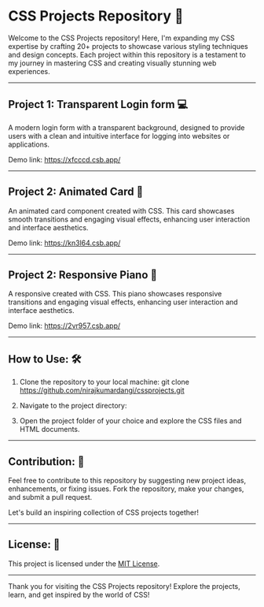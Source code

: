 # CSS Projects Repository 🎨

Welcome to the CSS Projects repository! Here, I'm expanding my CSS expertise by crafting 20+ projects to showcase various styling techniques and design concepts. Each project within this repository is a testament to my journey in mastering CSS and creating visually stunning web experiences.

---

## Project 1: Transparent Login form 💻

A modern login form with a transparent background, designed to provide users with a clean and intuitive interface for logging into websites or applications.

Demo link: https://xfcccd.csb.app/

---

## Project 2: Animated Card 🌟

An animated card component created with CSS. This card showcases smooth transitions and engaging visual effects, enhancing user interaction and interface aesthetics.

Demo link: https://kn3l64.csb.app/

---

## Project 2: Responsive Piano 🎹

A responsive created with CSS. This piano showcases responsive transitions and engaging visual effects, enhancing user interaction and interface aesthetics.

Demo link: https://2vr957.csb.app/ 

---

## How to Use: 🛠️

1. Clone the repository to your local machine:
git clone https://github.com/nirajkumardangi/cssprojects.git

2. Navigate to the project directory:

3. Open the project folder of your choice and explore the CSS files and HTML documents.

---

## Contribution: 🤝

Feel free to contribute to this repository by suggesting new project ideas, enhancements, or fixing issues. Fork the repository, make your changes, and submit a pull request.

Let's build an inspiring collection of CSS projects together!

---

## License: 📝

This project is licensed under the [MIT License](LICENSE).

---

Thank you for visiting the CSS Projects repository! Explore the projects, learn, and get inspired by the world of CSS!
